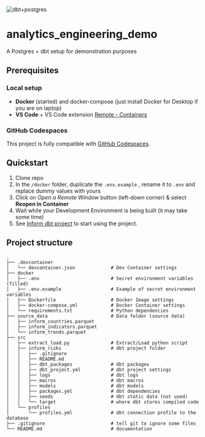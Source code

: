 ![dbt+postgres](https://www.entechlog.com/images/blog/data/configure-dbt-for-postgres/01_hu42dc3e98dc978ed7da922474cdf63e17_32874_e42c87427412a5022aa4353ff1a512af.webp)
# analytics_engineering_demo
A Postgres + dbt setup for demonstration purposes

## Prerequisites

### Local setup
- **Docker** (started) and docker-compose (just install Docker for Desktop if you are on laptop) 
- **VS Code** + VS Code extension [Remote - Containers](https://marketplace.visualstudio.com/items?itemName=ms-vscode-remote.remote-containers) 

### GitHub Codespaces
This project is fully compatible with [GitHub Codespaces](https://github.com/features/codespaces).


## Quickstart
1. Clone repo
2. In the `/docker` folder, duplicate the `.env.example` , rename it to `.env` and replace dummy values with yours
3. Click on *Open a Remote Window* button (left-down corner) & select **Reopen in Container**
4. Wait while your Development Environment is being built (it may take some time)
5. See [Inform dbt project](src/inform_risks/README.md) to start using the project.

## Project structure
```
.
├── .devcontainer
│   └── devcontainer.json             # Dev Container settings
├── docker
│   ├── .env                          # Secret environment variables (filled)
│   ├── .env.example                  # Example of secret environment variables
│   ├── Dockerfile                    # Docker Image settings
│   ├── docker-compose.yml            # Docker Container settings
│   └── requirements.txt              # Python dependencies
├── source_data                       # Data folder (source data)
│   ├── inform_countries.parquet
│   ├── inform_indicators.parquet
│   └── inform_trends.parquet
├── src
│   ├── extract_load.py               # Extract/Load python script
│   ├── inform_risks                  # dbt project folder
│   │   ├── .gitignore
│   │   ├── README.md
│   │   ├── dbt_packages              # dbt packages
│   │   ├── dbt_project.yml           # dbt project settings
│   │   ├── logs                      # dbt logs
│   │   ├── macros                    # dbt macros
│   │   ├── models                    # dbt models
│   │   ├── packages.yml              # dbt dependencies
│   │   ├── seeds                     # dbt static data (not used)
│   │   └── target                    # where dbt stores compiled code
│   └── profiles            
│       └── profiles.yml              # dbt connection profile to the database
├── .gitignore                        # tell git to ignore some files
└── README.md                         # documentation
```
